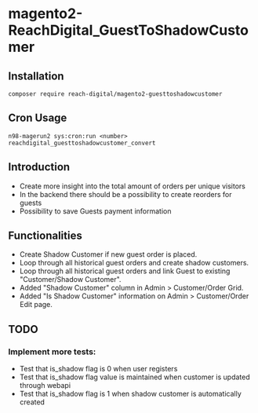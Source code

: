 # magento2-ReachDigital_GuestToShadowCustomer

## Installation
`composer require reach-digital/magento2-guesttoshadowcustomer`

## Cron Usage
`n98-magerun2 sys:cron:run <number> reachdigital_guesttoshadowcustomer_convert`

## Introduction
- Create more insight into the total amount of orders per unique visitors
- In the backend there should be a possibility to create reorders for guests
- Possibility to save Guests payment information

## Functionalities
- Create Shadow Customer if new guest order is placed.
- Loop through all historical guest orders and create shadow customers.
- Loop through all historical guest orders and link Guest to existing "Customer/Shadow Customer".
- Added "Shadow Customer" column in Admin > Customer/Order Grid.
- Added "Is Shadow Customer" information on Admin > Customer/Order Edit page.

## TODO

### Implement more tests:

- Test that is_shadow flag is 0 when user registers
- Test that is_shadow flag value is maintained when customer is updated through webapi
- Test that is_shadow flag is 1 when shadow customer is automatically created
